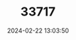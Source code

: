 ---
title: "33717"
category: "Anisoptera grossivenia"
draft: false
date: 2024-02-22 13:03:50
languages:
  English: ["Krabak"]
  Indonesian: ["Cangal Padi", "Damar Kelasi", "Kantooi"]
  Tagalog: ["Palosapis"]
---